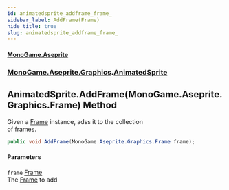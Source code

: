 ```yaml
---
id: animatedsprite_addframe_frame_
sidebar_label: AddFrame(Frame)
hide_title: true
slug: animatedsprite_addframe_frame_
---
```

#### [MonoGame.Aseprite](index 'index')
### [MonoGame.Aseprite.Graphics](monogame_aseprite_graphics 'MonoGame.Aseprite.Graphics').[AnimatedSprite](animatedsprite 'MonoGame.Aseprite.Graphics.AnimatedSprite')
## AnimatedSprite.AddFrame(MonoGame.Aseprite.Graphics.Frame) Method
Given a [Frame](frame 'MonoGame.Aseprite.Graphics.Frame') instance, adss it to the collection  
of frames.  
```csharp
public void AddFrame(MonoGame.Aseprite.Graphics.Frame frame);
```
#### Parameters
`frame` [Frame](frame 'MonoGame.Aseprite.Graphics.Frame')  
The [Frame](frame 'MonoGame.Aseprite.Graphics.Frame') to add  
  
